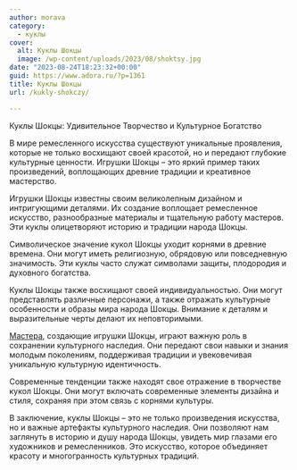 ```yaml
---
author: morava
category:
  - куклы
cover:
  alt: Куклы Шокцы
  image: /wp-content/uploads/2023/08/shoktsy.jpg
date: "2023-08-24T18:23:32+00:00"
guid: https://www.adora.ru/?p=1361
title: Куклы Шокцы
url: /kukly-shokczy/

---
```

Куклы Шокцы: Удивительное Творчество и Культурное Богатство

В мире ремесленного искусства существуют уникальные проявления, которые не только восхищают своей красотой, но и передают глубокие культурные ценности. Игрушки Шокцы – это яркий пример таких произведений, воплощающих древние традиции и креативное мастерство.

Игрушки Шокцы известны своим великолепным дизайном и интригующими деталями. Их создание воплощает ремесленное искусство, разнообразные материалы и тщательную работу мастеров. Эти куклы олицетворяют историю и традиции народа Шокцы.

Символическое значение кукол Шокцы уходит корнями в древние времена. Они могут иметь религиозную, обрядовую или повседневную значимость. Эти куклы часто служат символами защиты, плодородия и духовного богатства.

Куклы Шокцы также восхищают своей индивидуальностью. Они могут представлять различные персонажи, а также отражать культурные особенности и образы мира народа Шокцы. Внимание к деталям и выразительные черты делают их неповторимыми.

[Мастера](https://stranamasterov.ru/index.html), создающие игрушки Шокцы, играют важную роль в сохранении культурного наследия. Они передают свои навыки и знания молодым поколениям, поддерживая традиции и увековечивая уникальную культурную идентичность.

Современные тенденции также находят свое отражение в творчестве кукол Шокцы. Они могут включать современные элементы дизайна и стиля, сохраняя при этом связь с корнями культуры.

В заключение, куклы Шокцы – это не только произведения искусства, но и важные артефакты культурного наследия. Они позволяют нам заглянуть в историю и душу народа Шокцы, увидеть мир глазами его художников и ремесленников. Это искусство, которое объединяет красоту и многогранность культурных традиций.
